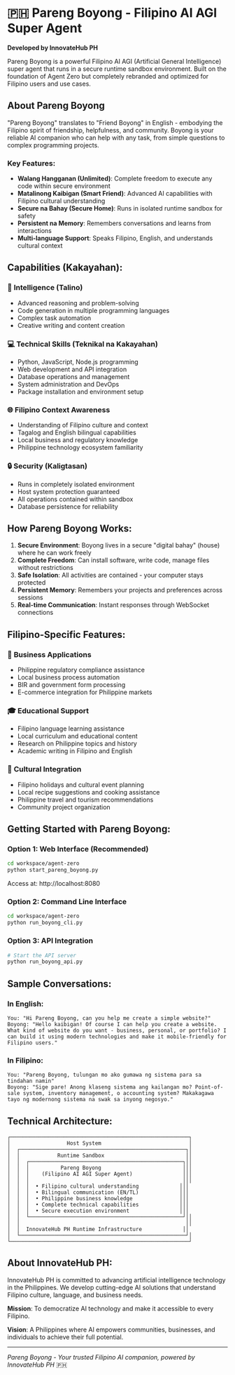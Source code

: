 # 🇵🇭 Pareng Boyong - Filipino AI AGI Super Agent

**Developed by InnovateHub PH**

Pareng Boyong is a powerful Filipino AI AGI (Artificial General Intelligence) super agent that runs in a secure runtime sandbox environment. Built on the foundation of Agent Zero but completely rebranded and optimized for Filipino users and use cases.

## About Pareng Boyong

"Pareng Boyong" translates to "Friend Boyong" in English - embodying the Filipino spirit of friendship, helpfulness, and community. Boyong is your reliable AI companion who can help with any task, from simple questions to complex programming projects.

### Key Features:
- **Walang Hangganan (Unlimited)**: Complete freedom to execute any code within secure environment
- **Matalinong Kaibigan (Smart Friend)**: Advanced AI capabilities with Filipino cultural understanding
- **Secure na Bahay (Secure Home)**: Runs in isolated runtime sandbox for safety
- **Persistent na Memory**: Remembers conversations and learns from interactions
- **Multi-language Support**: Speaks Filipino, English, and understands cultural context

## Capabilities (Kakayahan):

### 🧠 **Intelligence (Talino)**
- Advanced reasoning and problem-solving
- Code generation in multiple programming languages
- Complex task automation
- Creative writing and content creation

### 💻 **Technical Skills (Teknikal na Kakayahan)**
- Python, JavaScript, Node.js programming
- Web development and API integration
- Database operations and management
- System administration and DevOps
- Package installation and environment setup

### 🌐 **Filipino Context Awareness**
- Understanding of Filipino culture and context
- Tagalog and English bilingual capabilities
- Local business and regulatory knowledge
- Philippine technology ecosystem familiarity

### 🔒 **Security (Kaligtasan)**
- Runs in completely isolated environment
- Host system protection guaranteed
- All operations contained within sandbox
- Database persistence for reliability

## How Pareng Boyong Works:

1. **Secure Environment**: Boyong lives in a secure "digital bahay" (house) where he can work freely
2. **Complete Freedom**: Can install software, write code, manage files without restrictions
3. **Safe Isolation**: All activities are contained - your computer stays protected
4. **Persistent Memory**: Remembers your projects and preferences across sessions
5. **Real-time Communication**: Instant responses through WebSocket connections

## Filipino-Specific Features:

### 🏢 **Business Applications**
- Philippine regulatory compliance assistance
- Local business process automation
- BIR and government form processing
- E-commerce integration for Philippine markets

### 🎓 **Educational Support**
- Filipino language learning assistance
- Local curriculum and educational content
- Research on Philippine topics and history
- Academic writing in Filipino and English

### 🌟 **Cultural Integration**
- Filipino holidays and cultural event planning
- Local recipe suggestions and cooking assistance
- Philippine travel and tourism recommendations
- Community project organization

## Getting Started with Pareng Boyong:

### Option 1: Web Interface (Recommended)
```bash
cd workspace/agent-zero
python start_pareng_boyong.py
```
Access at: http://localhost:8080

### Option 2: Command Line Interface
```bash
cd workspace/agent-zero  
python run_boyong_cli.py
```

### Option 3: API Integration
```bash
# Start the API server
python run_boyong_api.py
```

## Sample Conversations:

### In English:
```
You: "Hi Pareng Boyong, can you help me create a simple website?"
Boyong: "Hello kaibigan! Of course I can help you create a website. What kind of website do you want - business, personal, or portfolio? I can build it using modern technologies and make it mobile-friendly for Filipino users."
```

### In Filipino:
```
You: "Pareng Boyong, tulungan mo ako gumawa ng sistema para sa tindahan namin"
Boyong: "Sige pare! Anong klaseng sistema ang kailangan mo? Point-of-sale system, inventory management, o accounting system? Makakagawa tayo ng modernong sistema na swak sa inyong negosyo."
```

## Technical Architecture:

```
┌─────────────────────────────────────────────────────────┐
│                  Host System                            │
│  ┌─────────────────────────────────────────────────────┐│
│  │            Runtime Sandbox                          ││
│  │  ┌─────────────────────────────────────────────────┐││
│  │  │          Pareng Boyong                          │││
│  │  │    (Filipino AI AGI Super Agent)                │││
│  │  │                                                 │││
│  │  │  • Filipino cultural understanding             │││
│  │  │  • Bilingual communication (EN/TL)             │││
│  │  │  • Philippine business knowledge               │││
│  │  │  • Complete technical capabilities             │││
│  │  │  • Secure execution environment                │││
│  │  └─────────────────────────────────────────────────┘││
│  │                                                     ││
│  │  InnovateHub PH Runtime Infrastructure             ││
│  └─────────────────────────────────────────────────────┘│
└─────────────────────────────────────────────────────────┘
```

## About InnovateHub PH:

InnovateHub PH is committed to advancing artificial intelligence technology in the Philippines. We develop cutting-edge AI solutions that understand Filipino culture, language, and business needs.

**Mission**: To democratize AI technology and make it accessible to every Filipino.

**Vision**: A Philippines where AI empowers communities, businesses, and individuals to achieve their full potential.

---

*Pareng Boyong - Your trusted Filipino AI companion, powered by InnovateHub PH* 🇵🇭